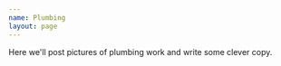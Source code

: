 ```yaml
---
name: Plumbing
layout: page
---
```

Here we'll post pictures of plumbing work and write some clever copy.